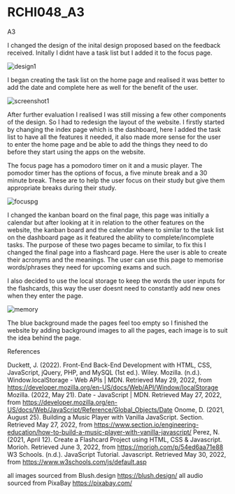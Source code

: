 # RCHI048_A3
A3


I changed the design of the inital design proposed based on the feedback received. Initally I didnt have a task list but I added it to the focus page.  


![design1](https://user-images.githubusercontent.com/101538433/171996876-21cae9ad-ec10-4744-9b30-7fd489e9d8d3.png)

I began creating the task list on the home page and realised it was better to add the date and complete here as well for the benefit of the user. 

![screenshot1](https://user-images.githubusercontent.com/101538433/171997031-f2a12d1a-ebfd-4c9b-8f64-80896d6900ca.png)

After further evaluation I realised I was still missing a few other components of the design. So I had to redesign the layout of the website. I firstly started by changing the index page which is the dashboard, here I added the task list to have all the features it needed, it also made more sense for the user to enter the home page and be able to add the things they need to do before they start using the apps on the website. 


The focus page has a pomodoro timer on it and a music player. The pomodor timer has the options of focus, a five minute break and a 30 minute break. These are to help the user focus on their study but give them appropriate breaks during their study. 

![focuspg](https://user-images.githubusercontent.com/101538433/171997134-77c702b2-1931-477d-8a83-1084c66a47f2.png)



I changed the kanban board on the final page, this page was initially a calendar but after looking at it in relation to the other features on the website, the kanban board and the calendar where to similar to the task list on the dashboard page as it featured the ability to complete/incomplete tasks. The purpose of these two pages became to similar, to fix this I changed the final page into a flashcard page. Here the user is able to create their acronyms and the meanings. The user can use this page to memorise words/phrases they need for upcoming exams and such. 

I also decided to use the local storage to keep the words the user inputs for the flashcards, this way the user doesnt need to constantly add new ones when they enter the page. 

![memory](https://user-images.githubusercontent.com/101538433/171997061-ac110060-37ce-4f47-850b-4c6930f32ffe.png)

The blue background made the pages feel too empty so I finished the website by adding background images to all the pages, each image is to suit the idea behind the page. 



References

Duckett, J. (2022). Front-End Back-End Development with HTML, CSS, JavaScript, jQuery, PHP, and MySQL (1st ed.). Wiley.
Mozilla. (n.d.). Window.localStorage - Web APIs | MDN. Retrieved May 29, 2022, from https://developer.mozilla.org/en-US/docs/Web/API/Window/localStorage
Mozilla. (2022, May 21). Date - JavaScript | MDN. Retrieved May 27, 2022, from https://developer.mozilla.org/en-US/docs/Web/JavaScript/Reference/Global_Objects/Date
Onome, D. (2021, August 25). Building a Music Player with Vanilla JavaScript. Section. Retrieved May 27, 2022, from https://www.section.io/engineering-education/how-to-build-a-music-player-with-vanilla-javascript/
Perez, N. (2021, April 12). Create a Flashcard Project using HTML, CSS & Javascript. Morioh. Retrieved June 3, 2022, from https://morioh.com/p/54ed6aa71e88
W3 Schools. (n.d.). JavaScript Tutorial. Javascript. Retrieved May 30, 2022, from https://www.w3schools.com/js/default.asp


all images sourced from Blush.design https://blush.design/
all audio sourced from PixaBay https://pixabay.com/
